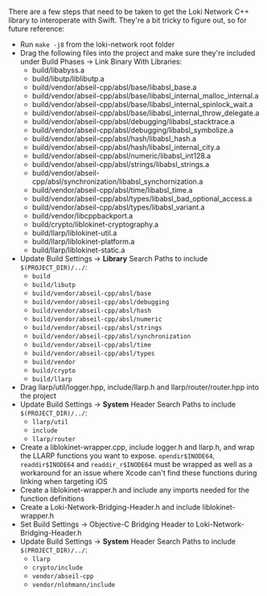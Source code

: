 There are a few steps that need to be taken to get the Loki Network C++ library to interoperate with Swift. They're a bit tricky to figure out, so for future reference:

- Run `make -j8` from the loki-network root folder
- Drag the following files into the project and make sure they're included under Build Phases → Link Binary With Libraries:
  - build/libabyss.a
  - build/libutp/liblibutp.a
  - build/vendor/abseil-cpp/absl/base/libabsl_base.a
  - build/vendor/abseil-cpp/absl/base/libabsl_internal_malloc_internal.a
  - build/vendor/abseil-cpp/absl/base/libabsl_internal_spinlock_wait.a
  - build/vendor/abseil-cpp/absl/base/libabsl_internal_throw_delegate.a
  - build/vendor/abseil-cpp/absl/debugging/libabsl_stacktrace.a
  - build/vendor/abseil-cpp/absl/debugging/libabsl_symbolize.a
  - build/vendor/abseil-cpp/absl/hash/libabsl_hash.a
  - build/vendor/abseil-cpp/absl/hash/libabsl_internal_city.a
  - build/vendor/abseil-cpp/absl/numeric/libabsl_int128.a
  - build/vendor/abseil-cpp/absl/strings/libabsl_strings.a
  - build/vendor/abseil-cpp/absl/synchronization/libabsl_synchornization.a
  - build/vendor/abseil-cpp/absl/time/libabsl_time.a
  - build/vendor/abseil-cpp/absl/types/libabsl_bad_optional_access.a
  - build/vendor/abseil-cpp/absl/types/libabsl_variant.a
  - build/vendor/libcppbackport.a
  - build/crypto/liblokinet-cryptography.a
  - build/llarp/liblokinet-util.a
  - build/llarp/liblokinet-platform.a
  - build/llarp/liblokinet-static.a
- Update Build Settings → **Library** Search Paths to include `$(PROJECT_DIR)/../`:
  - `build`
  - `build/libutp`
  - `build/vendor/abseil-cpp/absl/base`
  - `build/vendor/abseil-cpp/absl/debugging`
  - `build/vendor/abseil-cpp/absl/hash`
  - `build/vendor/abseil-cpp/absl/numeric`
  - `build/vendor/abseil-cpp/absl/strings`
  - `build/vendor/abseil-cpp/absl/synchronization`
  - `build/vendor/abseil-cpp/absl/time`
  - `build/vendor/abseil-cpp/absl/types`
  - `build/vendor`
  - `build/crypto`
  - `build/llarp`
- Drag llarp/util/logger.hpp, include/llarp.h and llarp/router/router.hpp into the project
- Update Build Settings → **System** Header Search Paths to include `$(PROJECT_DIR)/../`:
    - `llarp/util`
    - `include`
    - `llarp/router`
- Create a liblokinet-wrapper.cpp, include logger.h and llarp.h, and wrap the LLARP functions you want to expose. `opendir$INODE64`, `readdir$INODE64` and `readdir_r$INODE64` must be wrapped as well as a workaround for an issue where Xcode can't find these functions during linking when targeting iOS
- Create a liblokinet-wrapper.h and include any imports needed for the function definitions
- Create a Loki-Network-Bridging-Header.h and include liblokinet-wrapper.h
- Set Build Settings → Objective-C Bridging Header to Loki-Network-Bridging-Header.h
- Update Build Settings → **System** Header Search Paths to include `$(PROJECT_DIR)/../`:
  - `llarp`
  - `crypto/include`
  - `vendor/abseil-cpp`
  - `vendor/nlohmann/include`

